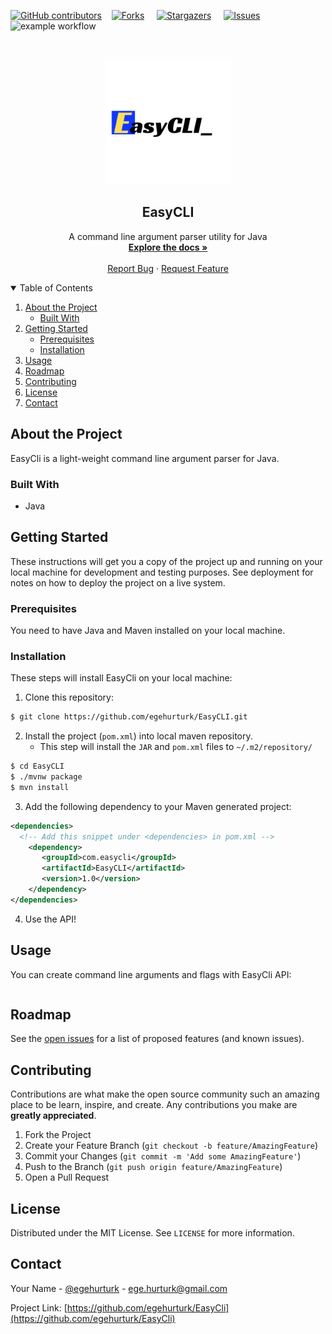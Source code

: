 [![GitHub contributors](https://img.shields.io/github/contributors/egehurturk/EasyCLI)](https://GitHub.com/egehurturk/EasyCLI/graphs/contributors/)&nbsp;&nbsp;&nbsp;
[![Forks](https://img.shields.io/github/forks/egehurturk/EasyCLI?style=social&label=Fork&maxAge=2592000)](https://GitHub.com/egehurturk/EasyCLI/network/)
&nbsp;&nbsp;&nbsp;
[![Stargazers](https://img.shields.io/github/stars/egehurturk/EasyCLI?style=social&label=Star&maxAge=2592000)](https://GitHub.com/egehurturk/EasyCLI/stargazers/)
&nbsp;&nbsp;&nbsp;
[![Issues](https://img.shields.io/github/issues/egehurturk/EasyCLI)](https://GitHub.com/egehurturk/EasyCLI/issues/)
&nbsp;&nbsp;&nbsp;
![example workflow](https://github.com/egehurturk/EasyCLI/actions/workflows/main.yml/badge.svg)


<!-- PROJECT LOGO -->
<br>
<p align="center">

   <a href="https://github.com/egehurturk/EasyCLI">
    <img src="external/EasyCLI.png" alt="Banzai Logo" width="200" height="200">
  </a>
  <h2 align="center">EasyCLI</h2>

  <p align="center">
    A command line argument parser utility for Java 
    <br />
    <a href="https://github.com/egehurturk/EasyCli/tree/main/docs"><strong>Explore the docs »</strong></a>
    <br />
    <br />
    <a href="https://github.com/egehurturk/EasyCli/issues">Report Bug</a>
    ·
    <a href="https://github.com/egehurturk/EasyCli/issues">Request Feature</a>
  </p>
</p>


<!-- TABLE OF CONTENTS -->
<details open="open">
  <summary>Table of Contents</summary>
  <ol>
    <li>
      <a href="#about-the-project">About the Project</a>
      <ul>
        <li><a href="#built-with">Built With</a></li>
      </ul>
    </li>
    <li>
      <a href="#getting-started">Getting Started</a>
      <ul>
        <li><a href="#prerequisites">Prerequisites</a></li>
        <li><a href="#installation">Installation</a></li>
      </ul>
    </li>
    <li><a href="#usage">Usage</a></li>
    <li><a href="#roadmap">Roadmap</a></li>
    <li><a href="#contributing">Contributing</a></li>
    <li><a href="#license">License</a></li>
    <li><a href="#contact">Contact</a></li>
  </ol>
</details>



## About the Project
EasyCli is a light-weight command line argument parser for Java. 

### Built With
* Java

## Getting Started



These instructions will get you a copy of the project up and running on your local machine for development and testing purposes. See deployment for notes on how to deploy the project on a live system.


### Prerequisites
You need to have Java and Maven installed on your local machine. 

### Installation
These steps will install EasyCli on your local machine:

1. Clone this repository:

```bash
$ git clone https://github.com/egehurturk/EasyCLI.git
```

2. Install the project (`pom.xml`) into local maven repository. 
   *  This step will install the `JAR`  and `pom.xml`  files to `~/.m2/repository/`

```bash
$ cd EasyCLI
$ ./mvnw package
$ mvn install
```

3. Add the following dependency to your Maven generated project:

```xml
<dependencies>
  <!-- Add this snippet under <dependencies> in pom.xml -->
    <dependency>
       <groupId>com.easycli</groupId>
       <artifactId>EasyCLI</artifactId>
       <version>1.0</version>
    </dependency>
</dependencies>
```

4. Use the API!


<!-- USAGE EXAMPLES -->
## Usage

You can create command line arguments and flags with EasyCli API:

```java

```



<!-- ROADMAP -->
## Roadmap

See the [open issues](https://github.com/egehurturk/EasyCLI/issues) for a list of proposed features (and known issues).



<!-- CONTRIBUTING -->
## Contributing

Contributions are what make the open source community such an amazing place to be learn, inspire, and create. Any contributions you make are **greatly appreciated**.

1. Fork the Project
2. Create your Feature Branch (`git checkout -b feature/AmazingFeature`)
3. Commit your Changes (`git commit -m 'Add some AmazingFeature'`)
4. Push to the Branch (`git push origin feature/AmazingFeature`)
5. Open a Pull Request



<!-- LICENSE -->
## License

Distributed under the MIT License. See `LICENSE` for more information.



<!-- CONTACT -->
## Contact

Your Name - [@egehurturk](https://twitter.com/egehurturk) - ege.hurturk@gmail.com

Project Link: [https://github.com/egehurturk/EasyCli](https://github.com/egehurturk/EasyCli)



<!-- ACKNOWLEDGEMENTS -->





<!-- MARKDOWN LINKS & IMAGES -->
<!-- https://www.markdownguide.org/basic-syntax/#reference-style-links -->
[contributors-shield]: https://img.shields.io/github/contributors/othneildrew/Best-README-Template.svg?style=for-the-badge
[contributors-url]: https://github.com/othneildrew/Best-README-Template/graphs/contributors
[forks-shield]: https://img.shields.io/github/forks/othneildrew/Best-README-Template.svg?style=for-the-badge
[forks-url]: https://github.com/othneildrew/Best-README-Template/network/members
[stars-shield]: https://img.shields.io/github/stars/othneildrew/Best-README-Template.svg?style=for-the-badge
[stars-url]: https://github.com/othneildrew/Best-README-Template/stargazers
[issues-shield]: https://img.shields.io/github/issues/othneildrew/Best-README-Template.svg?style=for-the-badge
[issues-url]: https://github.com/othneildrew/Best-README-Template/issues
[license-shield]: https://img.shields.io/github/license/othneildrew/Best-README-Template.svg?style=for-the-badge
[license-url]: https://github.com/othneildrew/Best-README-Template/blob/master/LICENSE.txt
[linkedin-shield]: https://img.shields.io/badge/-LinkedIn-black.svg?style=for-the-badge&logo=linkedin&colorB=555
[linkedin-url]: https://linkedin.com/in/othneildrew
[product-screenshot]: images/screenshot.png
